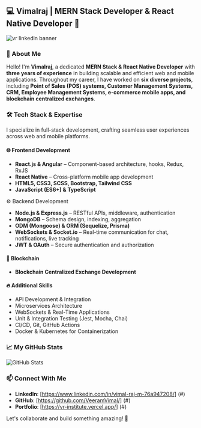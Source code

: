 ## 💻 Vimalraj | MERN Stack Developer & React Native Developer  👋

<!--
**VeeramVimal/VeeramVimal** is a ✨ _special_ ✨ repository because its `README.md` (this file) appears on your GitHub profile.

Here are some ideas to get you started:

- 🔭 I’m currently working on ...
- 🌱 I’m currently learning ...
- 👯 I’m looking to collaborate on ...
- 🤔 I’m looking for help with ...
- 💬 Ask me about ...
- 📫 How to reach me: ...
- 😄 Pronouns: ...
- ⚡ Fun fact: ...
-->
![vr linkedin banner](https://github.com/user-attachments/assets/8d5b55c2-d551-4d98-8175-de2c7882c013)

### 🚀 About Me  
Hello! I'm **Vimalraj**, a dedicated **MERN Stack & React Native Developer** with **three years of experience** in building scalable and efficient web and mobile applications. Throughout my career, I have worked on **six diverse projects**, including **Point of Sales (POS) systems, Customer Management Systems, CRM, Employee Management Systems, e-commerce mobile apps, and blockchain centralized exchanges**.

### 🛠️ Tech Stack & Expertise  
I specialize in full-stack development, crafting seamless user experiences across web and mobile platforms.  

#### 🌐 Frontend Development  
- **React.js & Angular** – Component-based architecture, hooks, Redux, RxJS  
- **React Native** – Cross-platform mobile app development  
- **HTML5, CSS3, SCSS, Bootstrap, Tailwind CSS**  
- **JavaScript (ES6+) & TypeScript**  

⚙️ Backend Development  
- **Node.js & Express.js** – RESTful APIs, middleware, authentication  
- **MongoDB** – Schema design, indexing, aggregation  
- **ODM (Mongoose) & ORM (Sequelize, Prisma)**  
- **WebSockets & Socket.io** – Real-time communication for chat, notifications, live tracking  
- **JWT & OAuth** – Secure authentication and authorization  

#### 🔗 Blockchain  
- **Blockchain Centralized Exchange Development**  

#### 🔥 Additional Skills  
- API Development & Integration  
- Microservices Architecture  
- WebSockets & Real-Time Applications  
- Unit & Integration Testing (Jest, Mocha, Chai)  
- CI/CD, Git, GitHub Actions  
- Docker & Kubernetes for Containerization  

### 📈 My GitHub Stats  
![GitHub Stats](https://github-readme-stats.vercel.app/api?username=VeeramVimal&show_icons=true&theme=radical)  

### 📫 Connect With Me  
- **LinkedIn**: [https://www.linkedin.com/in/vimal-raj-m-76a947208/] (#)  
- **GitHub**: [https://github.com/VeeramVimal/] (#)  
- **Portfolio**: [https://vr-institute.vercel.app/] (#) 

Let's collaborate and build something amazing! 🚀   
